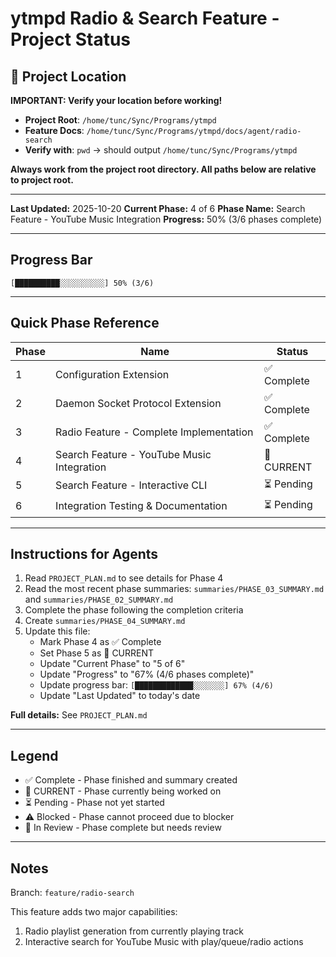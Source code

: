 # ytmpd Radio & Search Feature - Project Status

## 📍 Project Location

**IMPORTANT: Verify your location before working!**

- **Project Root**: `/home/tunc/Sync/Programs/ytmpd`
- **Feature Docs**: `/home/tunc/Sync/Programs/ytmpd/docs/agent/radio-search`
- **Verify with**: `pwd` → should output `/home/tunc/Sync/Programs/ytmpd`

**Always work from the project root directory. All paths below are relative to project root.**

---

**Last Updated:** 2025-10-20
**Current Phase:** 4 of 6
**Phase Name:** Search Feature - YouTube Music Integration
**Progress:** 50% (3/6 phases complete)

---

## Progress Bar

```
[██████████░░░░░░░░░░] 50% (3/6)
```

---

## Quick Phase Reference

| Phase | Name | Status |
|-------|------|--------|
| 1 | Configuration Extension | ✅ Complete |
| 2 | Daemon Socket Protocol Extension | ✅ Complete |
| 3 | Radio Feature - Complete Implementation | ✅ Complete |
| 4 | Search Feature - YouTube Music Integration | 🔵 CURRENT |
| 5 | Search Feature - Interactive CLI | ⏳ Pending |
| 6 | Integration Testing & Documentation | ⏳ Pending |

---

## Instructions for Agents

1. Read `PROJECT_PLAN.md` to see details for Phase 4
2. Read the most recent phase summaries: `summaries/PHASE_03_SUMMARY.md` and `summaries/PHASE_02_SUMMARY.md`
3. Complete the phase following the completion criteria
4. Create `summaries/PHASE_04_SUMMARY.md`
5. Update this file:
   - Mark Phase 4 as ✅ Complete
   - Set Phase 5 as 🔵 CURRENT
   - Update "Current Phase" to "5 of 6"
   - Update "Progress" to "67% (4/6 phases complete)"
   - Update progress bar: `[█████████████░░░░░░░] 67% (4/6)`
   - Update "Last Updated" to today's date

**Full details:** See `PROJECT_PLAN.md`

---

## Legend

- ✅ Complete - Phase finished and summary created
- 🔵 CURRENT - Phase currently being worked on
- ⏳ Pending - Phase not yet started
- ⚠️ Blocked - Phase cannot proceed due to blocker
- 🔄 In Review - Phase complete but needs review

---

## Notes

Branch: `feature/radio-search`

This feature adds two major capabilities:
1. Radio playlist generation from currently playing track
2. Interactive search for YouTube Music with play/queue/radio actions
